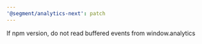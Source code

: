 ```yaml
---
'@segment/analytics-next': patch
---
```


If npm version, do not read buffered events from window.analytics
